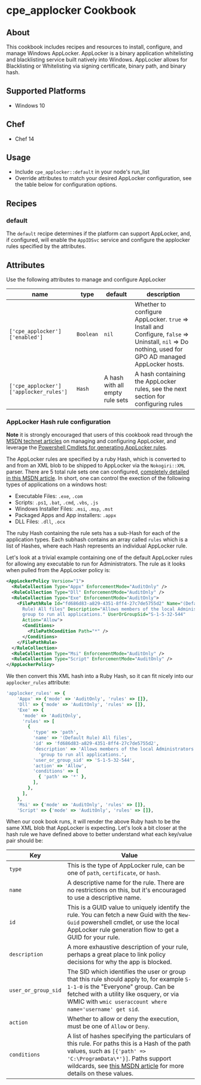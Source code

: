 cpe_applocker Cookbook
====================
About
--------------------
This cookbook includes recipes and resources to install, configure, and manage
Windows AppLocker. AppLocker is a binary application whitelisting and
blacklisting service built natively into Windows. AppLocker allows for
Blacklisting or Whitelisting via signing certificate, binary path, and binary
hash.

Supported Platforms
--------------------

* Windows 10

Chef
--------------------

* Chef 14

Usage
--------------------
* Include `cpe_applocker::default` in your node's run_list
* Override attributes to match your desired AppLocker configuration, see the
  table below for configuration options.

Recipes
--------------------

### default
The `default` recipe determines if the platform can support AppLocker, and, if
configured, will enable the `AppIDSvc` service and configure the applocker
rules specified by the attributes.

Attributes
--------------------

Use the following attributes to manage and configure AppLocker

| name   | type | default |                   description                     |
|--------|------|---------|---------------------------------------------------|
| `['cpe_applocker']['enabled']` | `Boolean` | `nil` | Whether to configure AppLocker. `true` => Install and Configure, `false` => Uninstall, `nil` => Do nothing, used for GPO AD managed AppLocker hosts. |
| `['cpe_applocker']['applocker_rules']` | `Hash` | A hash with all empty rule sets | A hash containing the AppLocker rules, see the next section for configuring rules |

### AppLocker Hash rule configuration

**Note** it is strongly encouraged that users of this cookbook read through the
[MSDN technet articles](https://docs.microsoft.com/en-us/windows/security/threat-protection/windows-defender-application-control/applocker/administer-applocker)
on managing and configuring AppLocker, and leverage the
[Powershell Cmdlets for generating AppLocker rules](https://docs.microsoft.com/en-us/windows/security/threat-protection/windows-defender-application-control/applocker/use-the-applocker-windows-powershell-cmdlets).

The AppLocker rules are specified by a ruby Hash, which is converted to and
from an XML blob to be shipped to AppLocker via the `Nokogiri::XML` parser.
There are 5 total rule sets one can configured,
[completely detailed in this MSDN article](https://docs.microsoft.com/en-us/windows/security/threat-protection/windows-defender-application-control/applocker/working-with-applocker-rules#rule-collections).
In short, one can control the exection of the following types of applications
on a windows host:

* Executable Files: `.exe`, `.com`
* Scripts: `.ps1`, `.bat`, `.cmd`, `.vbs`, `.js`
* Windows Installer Files: `.msi`, `.msp`, `.mst`
* Packaged Apps and App installers: `.appx`
* DLL Files: `.dll`, `.ocx`

The ruby Hash containing the rule sets has a sub-Hash for each of the
application types. Each subhash contains an array called `rules` which is a
list of Hashes, where each Hash represents an individual AppLocker rule.

Let's look at a trivial example containing one of the default AppLocker rules
for allowing any executable to run for Administrators. The rule as it looks
when pulled from the AppLocker policy is:

```xml
<AppLockerPolicy Version="1">
  <RuleCollection Type="Appx" EnforcementMode="AuditOnly" />
  <RuleCollection Type="Dll" EnforcementMode="AuditOnly" />
  <RuleCollection Type="Exe" EnforcementMode="AuditOnly">
    <FilePathRule Id="fd686d83-a829-4351-8ff4-27c7de5755d2" Name="(Default
      Rule) All files" Description="Allows members of the local Administrators
      group to run all applications." UserOrGroupSid="S-1-5-32-544"
      Action="Allow">
      <Conditions>
        <FilePathCondition Path="*" />
      </Conditions>
    </FilePathRule>
  </RuleCollection>
  <RuleCollection Type="Msi" EnforcementMode="AuditOnly" />
  <RuleCollection Type="Script" EnforcementMode="AuditOnly" />
</AppLockerPolicy>
```

We then convert this XML hash into a Ruby Hash, so it can fit nicely into our
`applocker_rules` attribute:

```ruby
'applocker_rules' => {
    'Appx' => {'mode' => 'AuditOnly', 'rules' => []},
    'Dll' => {'mode' => 'AuditOnly', 'rules' => []},
    'Exe' => {
      'mode' => 'AuditOnly',
      'rules' => [
        {
          'type' => 'path',
          'name' => '(Default Rule) All files',
          'id' => 'fd686d83-a829-4351-8ff4-27c7de5755d2',
          'description' => 'Allows members of the local Administrators ' +
            'group to run all applications.',
          'user_or_group_sid' => 'S-1-5-32-544',
          'action' => 'Allow',
          'conditions' => [
            { 'path' => '*' },
          ],
        },
      ],
    },
    'Msi' => {'mode' => 'AuditOnly', 'rules' => []},
    'Script' => {'mode' => 'AuditOnly', 'rules' => []},
```

When our cook book runs, it will render the above Ruby hash to be the same XML
blob that AppLocker is expecting. Let's look a bit closer at the hash rule we
have defined above to better understand what each key/value pair should be:

| Key | Value |
|-----|-------|
|`type` | This is the type of AppLocker rule, can be one of `path`, `certificate`, or `hash`. |
|`name` | A descriptive name for the rule. There are no restrictions on this, but it's encouraged to use a descriptive name. |
| `id`  | This is a GUID value to uniquely identify the rule. You can fetch a new Guid with the `New-Guid` powershell cmdlet, or use the local AppLocker rule generation flow to get a GUID for your rule. |
| `description` | A more exhaustive description of your rule, perhaps a great place to link policy decisions for why the app is blocked. |
| `user_or_group_sid` | The SID which identifies the user or group that this rule should apply to, for example `S-1-1-0` is the "Everyone" group. Can be fetched with a utility like osquery, or via WMIC with `wmic useraccount where name='username' get sid`. |
| `action` | Whether to allow or deny the execution, must be one of `Allow` or `Deny`. |
| `conditions` | A list of hashes specifying the particulars of this rule. For paths this is a Hash of the path values, such as `[{'path' => 'C:\ProgramData\*'}]`. Paths support wildcards, see [this MSDN article](https://docs.microsoft.com/en-us/windows/security/threat-protection/windows-defender-application-control/applocker/working-with-applocker-rules) for more details on these values. |
